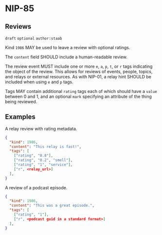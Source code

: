 NIP-85
======

Reviews
-------

`draft` `optional` `author:staab`

Kind `1986` MAY be used to leave a review with optional ratings.

The `content` field SHOULD include a human-readable review.

The review event MUST include one or more `e`, `a`, `p`, `t`, or `r` tags indicating
the object of the review. This allows for reviews of events, people, topics, and relays
or external resources. As with NIP-01, a relay hint SHOULD be included when using `e` and
`p` tags.

Tags MAY contain additional `rating` tags each of which should have a `value` between 0 and 1,
and an optional `mark` specifying an attribute of the thing being reviewed.

Examples
--------

A relay review with rating metadata.

```json
{
  "kind": 1986,
  "content": "This relay is fast!",
  "tags": [
    ["rating", "0.8"],
    ["rating", "0.2", "smell"],
    ["rating", "1", "service"],
    ["r", <relay_url>]
  ],
}
```

A review of a podcast episode.

```json
{
  "kind": 1986,
  "content": "This was a great episode.",
  "tags": [
    ["rating", "1"],
    ["r", <podcast guid in a standard format>]
  ],
}
```

